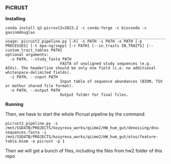 ### PiCRUST 
**Installing** 
```
conda install q2-picrust2=2023.2 -c conda-forge -c bioconda -c gavinmdouglas
________________________________________________________________________________________
usage: picrust2_pipeline.py [-h] -s PATH -i PATH -o PATH [-p PROCESSES] [-t epa-ng|sepp] [-r PATH] [--in_traits IN_TRAITS] [--custom_trait_tables PATH]                  
optional arguments:
  -s PATH, --study_fasta PATH
                        FASTA of unaligned study sequences (e.g. ASVs). The headerline should be only one field (i.e. no additional whitespace-delimited fields).
  -i PATH, --input PATH
                        Input table of sequence abundances (BIOM, TSV or mothur shared file format).
  -o PATH, --output PATH
                        Output folder for final files.
```
**Running**

Then, we have to start the whole Picrust pipeline by the command: 

```
picrust2_pipeline.py -s /mnt/SSD4TB/PROJECTS/kozyreva_works/qiime2/HW_hum_gut/denoising/dna-sequences.fasta -i /mnt/SSD4TB/PROJECTS/kozyreva_works/qiime2/HW_hum_gut/otus/feature-table.biom -o picrust -p 1
```
Then we will get a bunch of files, including the files from hw2 folder of this repo

